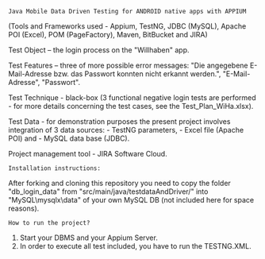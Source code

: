     Java Mobile Data Driven Testing for ANDROID native apps with APPIUM 

(Tools and Frameworks used - Appium, TestNG, JDBC (MySQL), Apache POI (Excel), POM (PageFactory), Maven, BitBucket and JIRA)

Test Object – the login process on the "Willhaben" app.
  
Test Features – three of more possible error messages:
      "Die angegebene E-Mail-Adresse bzw. das Passwort konnten nicht erkannt werden.",
      "E-Mail-Adresse",
      "Passwort".

Test Technique - black-box (3 functional negative login tests are performed - for more details concerning the test cases, 
see the Test_Plan_WiHa.xlsx).

Test Data - for demonstration purposes the present project involves integration of 3 data sources:
        - TestNG parameters,
        - Excel file (Apache POI) and
        - MySQL data base (JDBC).
 
Project management tool - JIRA Software Cloud.

    Installation instructions:
After forking and cloning this repository you need to copy the folder "db_login_data" from
"src/main/java/testdataAndDriver/" into "MySQL\mysqlx\data" of your own MySQL DB (not included here 
for space reasons).

    How to run the project?
1. Start your DBMS and your Appium Server.
2. In order to execute all test included, you have to run the TESTNG.XML.